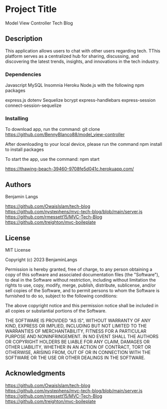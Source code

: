 # Project Title

Model View Controller Tech Blog

## Description

This application allows users to chat with other users regarding tech. TThis platform serves as a centralized hub for sharing, discussing, and discovering the latest trends, insights, and innovations in the tech industry.



### Dependencies

Javascript
MySQL
Insomnia
Heroku
Node.js with the following npm packages

express.js
dotenv
Sequelize
bcrypt
express-handlebars
express-session
connect-session-sequelize

### Installing

To download app, run the command: git clone https://github.com/BennyBlanco88/model_view-controller

After downloading to your local device, please run the command npm install to install packages

To start the app, use the command: npm start

https://thawing-beach-39460-9708fe5d041c.herokuapp.com/
## Authors

Benjamin Langs 

https://github.com/OwaisIslam/tech-blog
https://github.com/nystephens/mvc-tech-blog/blob/main/server.js
https://github.com/rmessett15/MVC-Tech-Blog
https://github.com/treighton/mvc-boileplate


## License

MIT License

Copyright (c) 2023 BenjaminLangs

Permission is hereby granted, free of charge, to any person obtaining a copy of this software and associated documentation files (the "Software"), to deal in the Software without restriction, including without limitation the rights to use, copy, modify, merge, publish, distribute, sublicense, and/or sell copies of the Software, and to permit persons to whom the Software is furnished to do so, subject to the following conditions:

The above copyright notice and this permission notice shall be included in all copies or substantial portions of the Software.

THE SOFTWARE IS PROVIDED "AS IS", WITHOUT WARRANTY OF ANY KIND, EXPRESS OR IMPLIED, INCLUDING BUT NOT LIMITED TO THE WARRANTIES OF MERCHANTABILITY, FITNESS FOR A PARTICULAR PURPOSE AND NONINFRINGEMENT. IN NO EVENT SHALL THE AUTHORS OR COPYRIGHT HOLDERS BE LIABLE FOR ANY CLAIM, DAMAGES OR OTHER LIABILITY, WHETHER IN AN ACTION OF CONTRACT, TORT OR OTHERWISE, ARISING FROM, OUT OF OR IN CONNECTION WITH THE SOFTWARE OR THE USE OR OTHER DEALINGS IN THE SOFTWARE.

## Acknowledgments

https://github.com/OwaisIslam/tech-blog
https://github.com/nystephens/mvc-tech-blog/blob/main/server.js
https://github.com/rmessett15/MVC-Tech-Blog
https://github.com/treighton/mvc-boileplate